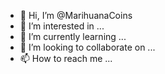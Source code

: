 - 👋 Hi, I’m @MarihuanaCoins
- 👀 I’m interested in ...
- 🌱 I’m currently learning ...
- 💞️ I’m looking to collaborate on ...
- 📫 How to reach me ...

<!---
MarihuanaCoins/MarihuanaCoins is a ✨ special ✨ repository because its `README.md` (this file) appears on your GitHub profile.
You can click the Preview link to take a look at your changes.
--->
